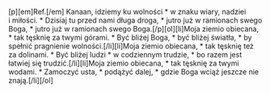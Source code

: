 [p][em]Ref.[/em] Kanaan, idziemy ku wolności * w znaku wiary, nadziei i miłości. * Dzisiaj tu przed nami długa droga, * jutro już w ramionach swego Boga, * jutro już w ramionach swego Boga.[/p][ol][li]Moja ziemio obiecana, * tak tęsknię za twymi górami. * Być bliżej Boga, * być bliżej światła, * by spełnić pragnienie wolności.[/li][li]Moja ziemio obiecana, * tak tęsknię też za dolinami. * Być bliżej ludzi * w codziennym trudzie, * bo razem jest łatwiej się trudzić.[/li][li]Moja ziemio obiecana, * tak tęsknię za twymi wodami. * Zamoczyć usta, * podążyć dalej, * gdzie Boga wciąż jeszcze nie znają.[/li][/ol]